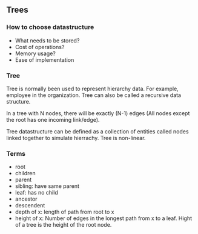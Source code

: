 ## Trees

### How to choose datastructure
* What needs to be stored?
* Cost of operations?
* Memory usage?
* Ease of implementation

### Tree
Tree is normally been used to represent hierarchy data. For example, employee in the organization. Tree can also be called a recursive data structure.

In a tree with N nodes, there will be exactly (N-1) edges (All nodes except the root has one incoming link/edge).

Tree datastructure can be defined as a collection of entities called nodes linked together to simulate hierrachy. Tree is non-linear.

### Terms
* root
* children
* parent
* sibling: have same parent
* leaf: has no child
* ancestor
* descendent
* depth of x: length of path from root to x
* height of x: Number of edges in the longest path from x to a leaf. Hight of a tree is the height of the root node.